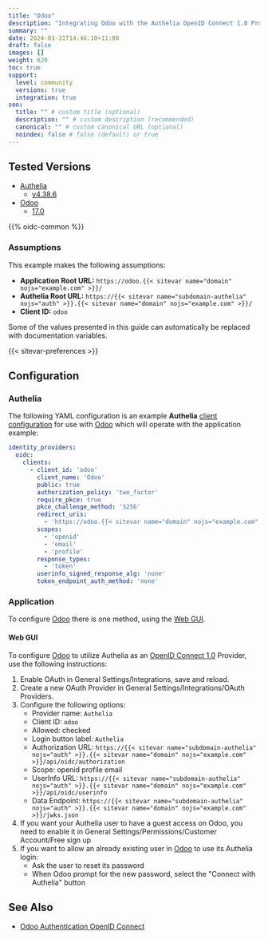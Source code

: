 ```yaml
---
title: "Odoo"
description: "Integrating Odoo with the Authelia OpenID Connect 1.0 Provider."
summary: ""
date: 2024-03-31T14:46:10+11:00
draft: false
images: []
weight: 620
toc: true
support:
  level: community
  versions: true
  integration: true
seo:
  title: "" # custom title (optional)
  description: "" # custom description (recommended)
  canonical: "" # custom canonical URL (optional)
  noindex: false # false (default) or true
---
```


## Tested Versions

- [Authelia]
  - [v4.38.6](https://github.com/authelia/authelia/releases/tag/v4.38.6)
- [Odoo]
  - [17.0](https://github.com/odoo/odoo/tree/17.0)

{{% oidc-common %}}

### Assumptions

This example makes the following assumptions:

- __Application Root URL:__ `https://odoo.{{< sitevar name="domain" nojs="example.com" >}}/`
- __Authelia Root URL:__ `https://{{< sitevar name="subdomain-authelia" nojs="auth" >}}.{{< sitevar name="domain" nojs="example.com" >}}/`
- __Client ID:__ `odoo`

Some of the values presented in this guide can automatically be replaced with documentation variables.

{{< sitevar-preferences >}}

## Configuration

### Authelia

The following YAML configuration is an example __Authelia__ [client configuration] for use with [Odoo] which will
operate with the application example:

```yaml {title="configuration.yml"}
identity_providers:
  oidc:
    clients:
      - client_id: 'odoo'
        client_name: 'Odoo'
        public: true
        authorization_policy: 'two_factor'
        require_pkce: true
        pkce_challenge_method: 'S256'
        redirect_uris:
          - 'https://odoo.{{< sitevar name="domain" nojs="example.com" >}}/auth_oauth/signin'
        scopes:
          - 'openid'
          - 'email'
          - 'profile'
        response_types:
          - 'token'
        userinfo_signed_response_alg: 'none'
        token_endpoint_auth_method: 'none'
```

### Application

To configure [Odoo] there is one method, using the [Web GUI](#web-gui).

#### Web GUI

To configure [Odoo] to utilize Authelia as an [OpenID Connect 1.0] Provider, use the following instructions:

1. Enable OAuth in General Settings/Integrations, save and reload.
2. Create a new OAuth Provider in General Settings/Integrations/OAuth Providers.
3. Configure the following options:
   - Provider name: `Authelia`
   - Client ID: `odoo`
   - Allowed: checked
   - Login button label: `Authelia`
   - Authorization URL: `https://{{< sitevar name="subdomain-authelia" nojs="auth" >}}.{{< sitevar name="domain" nojs="example.com" >}}/api/oidc/authorization`
   - Scope: openid profile email
   - UserInfo URL: `https://{{< sitevar name="subdomain-authelia" nojs="auth" >}}.{{< sitevar name="domain" nojs="example.com" >}}/api/oidc/userinfo`
   - Data Endpoint: `https://{{< sitevar name="subdomain-authelia" nojs="auth" >}}.{{< sitevar name="domain" nojs="example.com" >}}/jwks.json`
4. If you want your Authelia user to have a guest access on Odoo, you need to enable it in General Settings/Permissions/Customer Account/Free sign up
5. If you want to allow an already existing user in [Odoo] to use its Authelia login:
   - Ask the user to reset its password
   - When Odoo prompt for the new password, select the "Connect with Authelia" button

## See Also
 - [Odoo Authentication OpenID Connect]

[Authelia]: https://www.authelia.com
[Odoo]: https://www.odoo.com
[Odoo Authentication OpenID Connect]: https://odoo-community.org/shop/authentication-openid-connect-6545#attr=25818
[OpenID Connect 1.0]: ../../openid-connect/introduction.md
[client configuration]: ../../../configuration/identity-providers/openid-connect/clients.md
